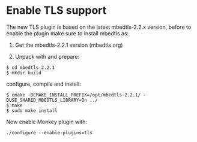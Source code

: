 # Enable TLS support

The new TLS plugin is based on the latest mbedtls-2.2.x version, before to enable the plugin make sure to install mbedtls as:

1. Get the mbedtls-2.2.1 version (mbedtls.org)

2. Unpack with and prepare:

```
$ cd mbedtls-2.2.1
$ mkdir build
```

configure, compile and install:

```
$ cmake -DCMAKE_INSTALL_PREFIX=/opt/mbedtls-2.2.1/ -DUSE_SHARED_MBEDTLS_LIBRARY=On ../
$ make
$ sudo make install
```

Now enable Monkey plugin with:

```
./configure --enable-plugins=tls
```
